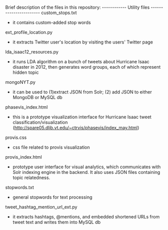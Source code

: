 Brief description of the files in this repository:
------------ Utility files -----------------------
custom_stops.txt
- it contains custom-added stop words

ext_profile_location.py
- it extracts Twitter user's location by visiting 
  the users' Twitter page

lda_isaac12_resources.py
- it runs LDA algorithm on a bunch of tweets about
  Hurricane Isaac disaster in 2012, then generates
  word groups, each of which represent hidden topic

mongoNYT.py
- it can be used to (1)extract JSON from Solr;
  (2) add JSON to either MongoDB or MySQL db

phasevis_index.html
- this is a prototype visualization interface for
  Hurricane Isaac tweet classification/visualization
  (http://spare05.dlib.vt.edu/~ctrvis/phasevis/index_may.html)

provis.css
- css file related to provis visualization

provis_index.html
- prototype user interface for visual analytics, which 
  communicates with Solr indexing engine in the backend.
  It also uses JSON files containing topic relatedness.

stopwords.txt
- general stopwords for text processing

tweet_hashtag_mention_url_ext.py
- it extracts hashtags, @mentions, and embedded shortened
  URLs from tweet text and writes them into MySQL db